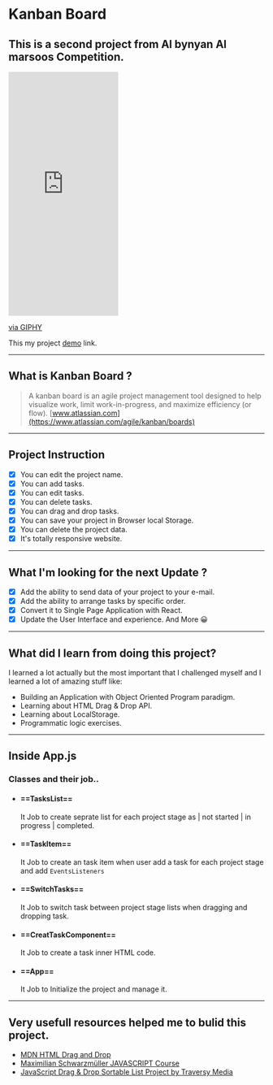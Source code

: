 # Kanban Board

## This is a second project from Al bynyan Al marsoos Competition.

<iframe src="https://giphy.com/embed/3b6TXPzy7y2PVjIRj9" width="216" height="480" frameBorder="0" class="giphy-embed" allowFullScreen></iframe><p><a href="https://giphy.com/gifs/3b6TXPzy7y2PVjIRj9">via GIPHY</a></p>

This my project [demo](https://shalabyelectronics.github.io/kanban-board/) link.

---

## What is Kanban Board ?

> A kanban board is an agile project management tool designed to help visualize work, limit work-in-progress, and maximize efficiency (or flow).
> [www.atlassian.com](https://www.atlassian.com/agile/kanban/boards)

---

## Project Instruction

- [x] You can edit the project name.
- [x] You can add tasks.
- [x] You can edit tasks.
- [x] You can delete tasks.
- [x] You can drag and drop tasks.
- [x] You can save your project in Browser local Storage.
- [x] You can delete the project data.
- [x] It's totally responsive website.

---

## What I'm looking for the next Update ?

- [x] Add the ability to send data of your project to your e-mail.
- [x] Add the ability to arrange tasks by specific order.
- [x] Convert it to Single Page Application with React.
- [x] Update the User Interface and experience.
      And More 😀

---

## What did I learn from doing this project?

I learned a lot actually but the most important that I challenged myself and I learned a lot of amazing stuff like:

- Building an Application with Object Oriented Program paradigm.
- Learning about HTML Drag & Drop API.
- Learning about LocalStorage.
- Programmatic logic exercises.

---

## Inside App.js

### Classes and their job..

- #### ==TasksList==
  It Job to create seprate list for each project stage as | not started | in progress | completed.
- #### ==TaskItem==
  It Job to create an task item when user add a task for each project stage and add `EventsListeners`
- #### ==SwitchTasks==
  It Job to switch task between project stage lists when dragging and dropping task.
- #### ==CreatTaskComponent==
  It Job to create a task inner HTML code.
- #### ==App==
  It Job to Initialize the project and manage it.

---

## Very usefull resources helped me to bulid this project.

- [MDN HTML Drag and Drop](https://developer.mozilla.org/en-US/docs/Web/API/HTML_Drag_and_Drop_API)
- [Maximilian Schwarzmüller JAVASCRIPT Course](https://www.udemy.com/course/javascript-the-complete-guide-2020-beginner-advanced/)
- [JavaScript Drag & Drop Sortable List Project by Traversy Media](https://www.youtube.com/watch?v=wv7pvH1O5Ho&t=360s)
